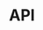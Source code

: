---
title: API
slug: api
excerpt: OVHcloud und Products APIv6
sections: Erste Schritte, APIv6
order: 03
---